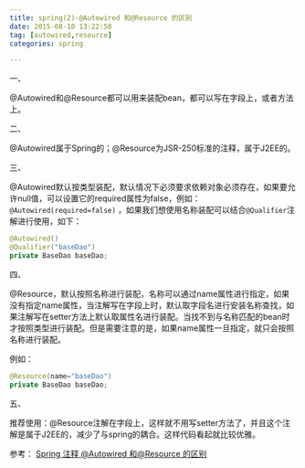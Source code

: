 ```yaml
---
title: spring(2)-@Autowired 和@Resource 的区别
date: 2015-08-10 13:22:58
tag: [autowired,resource]
categories: spring

---
```


一、

@Autowired和@Resource都可以用来装配bean，都可以写在字段上，或者方法上。

二、

@Autowired属于Spring的；@Resource为JSR-250标准的注释，属于J2EE的。

三、

@Autowired默认按类型装配，默认情况下必须要求依赖对象必须存在，如果要允许null值，可以设置它的required属性为false，例如：`@Autowired(required=false)` ，如果我们想使用名称装配可以结合`@Qualifier`注解进行使用，如下：

```java
@Autowired()
@Qualifier("baseDao")
private BaseDao baseDao;
```

四、

@Resource，默认按照名称进行装配，名称可以通过name属性进行指定，如果没有指定name属性，当注解写在字段上时，默认取字段名进行安装名称查找，如果注解写在setter方法上默认取属性名进行装配。当找不到与名称匹配的bean时才按照类型进行装配。但是需要注意的是，如果name属性一旦指定，就只会按照名称进行装配。

例如：

```java
@Resource(name="baseDao")
private BaseDao baseDao;
```

五、

推荐使用：@Resource注解在字段上，这样就不用写setter方法了，并且这个注解是属于J2EE的，减少了与spring的耦合。这样代码看起就比较优雅。

参考：
[Spring 注释 @Autowired 和@Resource 的区别](http://www.cnblogs.com/leiOOlei/p/3713779.html)
